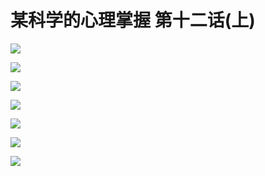 # 某科学的心理掌握 第十二话(上)

![](https://cnindex.github.io/Mental-Out/images/12/1.jpg)

![](https://cnindex.github.io/Mental-Out/images/12/2.jpg)

![](https://cnindex.github.io/Mental-Out/images/12/3.jpg)

![](https://cnindex.github.io/Mental-Out/images/12/4.jpg)

![](https://cnindex.github.io/Mental-Out/images/12/5.jpg)

![](https://cnindex.github.io/Mental-Out/images/12/6.jpg)

![](https://cnindex.github.io/Mental-Out/images/12/7.jpg)


